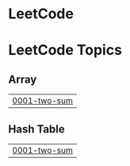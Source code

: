 # LeetCode
<!---LeetCode Topics Start-->
# LeetCode Topics
## Array
|  |
| ------- |
| [0001-two-sum](https://github.com/safwaahmad/LeetCode/tree/master/0001-two-sum) |
## Hash Table
|  |
| ------- |
| [0001-two-sum](https://github.com/safwaahmad/LeetCode/tree/master/0001-two-sum) |
<!---LeetCode Topics End-->
